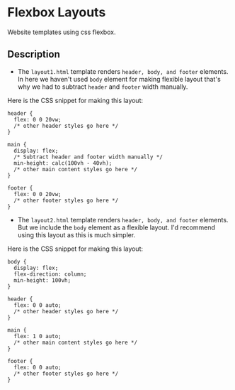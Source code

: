 # Flexbox Layouts

Website templates using css flexbox.

## Description

* The `layout1.html` template renders `header, body, and footer` elements. In here we haven't used `body` element for making flexible layout that's why we had to subtract `header` and `footer` width manually.

Here is the CSS snippet for making this layout:

```
header {
  flex: 0 0 20vw;
  /* other header styles go here */
}

main {
  display: flex;
  /* Subtract header and footer width manually */
  min-height: calc(100vh - 40vh);
  /* other main content styles go here */
}

footer {
  flex: 0 0 20vw;
  /* other footer styles go here */
}
```

* The `layout2.html` template renders `header, body, and footer` elements. But we include the `body` element as a flexible layout. I'd recommend using this layout as this is much simpler.

Here is the CSS snippet for making this layout:

```
body {
  display: flex;
  flex-direction: column;
  min-height: 100vh;
}

header {
  flex: 0 0 auto;
  /* other header styles go here */
}

main {
  flex: 1 0 auto;
  /* other main content styles go here */
}

footer {
  flex: 0 0 auto;
  /* other footer styles go here */
}
```
